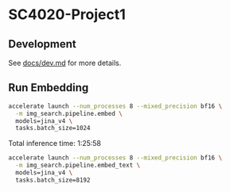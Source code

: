 # SC4020-Project1

## Development

See [docs/dev.md](docs/dev.md) for more details.

## Run Embedding

```sh
accelerate launch --num_processes 8 --mixed_precision bf16 \
  -m img_search.pipeline.embed \
  models=jina_v4 \
  tasks.batch_size=1024
```

Total inference time: 1:25:58

```sh
accelerate launch --num_processes 8 --mixed_precision bf16 \
  -m img_search.pipeline.embed_text \
  models=jina_v4 \
  tasks.batch_size=8192
```

